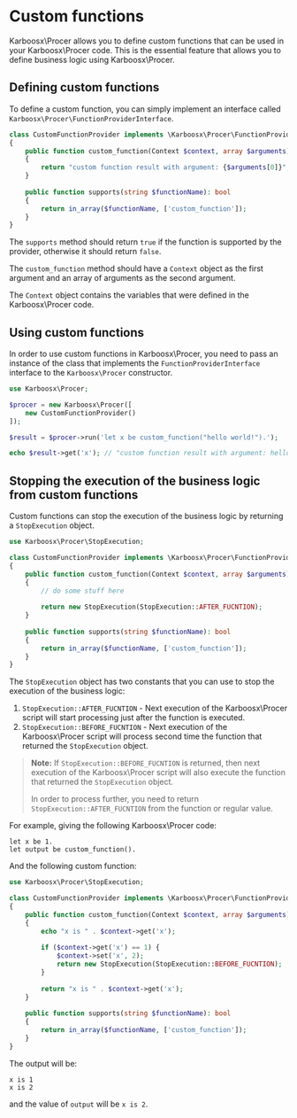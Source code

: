# Custom functions
Karboosx\Procer allows you to define custom functions that can be used in your Karboosx\Procer code.
This is the essential feature that allows you to define business logic using Karboosx\Procer.

## Defining custom functions
To define a custom function, you can simply implement an interface called `Karboosx\Procer\FunctionProviderInterface`.

```php
class CustomFunctionProvider implements \Karboosx\Procer\FunctionProviderInterface
{
    public function custom_function(Context $context, array $arguments): string
    {
        return "custom function result with argument: {$arguments[0]}";
    }
    
    public function supports(string $functionName): bool
    {
        return in_array($functionName, ['custom_function']);
    }
}
```

The `supports` method should return `true` if the function is supported by the provider, otherwise it should return `false`.

The `custom_function` method should have a `Context` object as the first argument and an array of arguments as the second argument.

The `Context` object contains the variables that were defined in the Karboosx\Procer code.

## Using custom functions

In order to use custom functions in Karboosx\Procer, you need to pass an instance of the class that implements the `FunctionProviderInterface` interface to the `Karboosx\Procer` constructor.

```php
use Karboosx\Procer;

$procer = new Karboosx\Procer([
    new CustomFunctionProvider()
]);

$result = $procer->run('let x be custom_function("hello world!").');

echo $result->get('x'); // "custom function result with argument: hello world!"
```

## Stopping the execution of the business logic from custom functions
Custom functions can stop the execution of the business logic by returning a `StopExecution` object.

```php
use Karboosx\Procer\StopExecution;

class CustomFunctionProvider implements \Karboosx\Procer\FunctionProviderInterface
{
    public function custom_function(Context $context, array $arguments)
    {
        // do some stuff here
        
        return new StopExecution(StopExecution::AFTER_FUCNTION);
    }
    
    public function supports(string $functionName): bool
    {
        return in_array($functionName, ['custom_function']);
    }
}
```

The `StopExecution` object has two constants that you can use to stop the execution of the business logic:
1. `StopExecution::AFTER_FUCNTION` - Next execution of the Karboosx\Procer script will start processing just after the function is executed.
2. `StopExecution::BEFORE_FUCNTION` - Next execution of the Karboosx\Procer script will process second time the function that returned the `StopExecution` object.

> **Note:** If `StopExecution::BEFORE_FUCNTION` is returned, then next execution of the Karboosx\Procer script will also execute the function that returned the `StopExecution` object.
> 
> In order to process further, you need to return `StopExecution::AFTER_FUCNTION` from the function or regular value.

For example, giving the following Karboosx\Procer code:
```procer
let x be 1.
let output be custom_function().
```

And the following custom function:

```php
use Karboosx\Procer\StopExecution;

class CustomFunctionProvider implements \Karboosx\Procer\FunctionProviderInterface
{
    public function custom_function(Context $context, array $arguments)
    {
        echo "x is " . $context->get('x');
        
        if ($context->get('x') == 1) {
            $context->set('x', 2);
            return new StopExecution(StopExecution::BEFORE_FUCNTION);
        }
        
        return "x is " . $context->get('x');
    }
    
    public function supports(string $functionName): bool
    {
        return in_array($functionName, ['custom_function']);
    }
}
```

The output will be:
```
x is 1
x is 2
```

and the value of `output` will be `x is 2`.